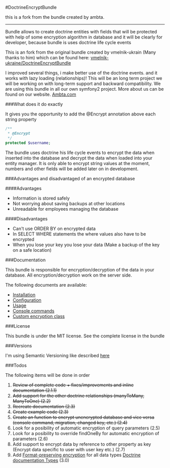 #DoctrineEncryptBundle

this is a fork from the bundle created by ambta.

---

Bundle allows to create doctrine entities with fields that will be protected with 
help of some encryption algorithm in database and it will be clearly for developer, because bundle is uses doctrine life cycle events

This is an fork from the original bundle created by vmelnik-ukrain (Many thanks to him) which can be found here:
[vmelnik-ukraine/DoctrineEncryptBundle](https://github.com/vmelnik-ukraine/DoctrineEncryptBundle)

I improved several things, i make better use of the doctrine events. and it works with lazy loading (relationships)!
This will be an long term project we will be working on with long-term support and backward compatibility. We are using this bundle in all our own symfony2 project.
More about us can be found on our website. [Ambta.com](https://ambta.com)

###What does it do exactly

It gives you the opportunity to add the @Encrypt annotation above each string property

```php
/**
 * @Encrypt
 */
protected $username;
```

The bundle uses doctrine his life cycle events to encrypt the data when inserted into the database and decrypt the data when loaded into your entity manager.
It is only able to encrypt string values at the moment, numbers and other fields will be added later on in development.

###Advantages and disadvantaged of an encrypted database

####Advantages
- Information is stored safely
- Not worrying about saving backups at other locations
- Unreadable for employees managing the database

####Disadvantages
- Can't use ORDER BY on encrypted data
- In SELECT WHERE statements the where values also have to be encrypted
- When you lose your key you lose your data (Make a backup of the key on a safe location)

###Documentation

This bundle is responsible for encryption/decryption of the data in your database.
All encryption/decryption work on the server side.

The following documents are available:

* [Installation](https://github.com/ambta/DoctrineEncryptBundle/blob/master/Resources/doc/installation.md)
* [Configuration](https://github.com/ambta/DoctrineEncryptBundle/blob/master/Resources/doc/configuration.md)
* [Usage](https://github.com/ambta/DoctrineEncryptBundle/blob/master/Resources/doc/usage.md)
* [Console commands](https://github.com/ambta/DoctrineEncryptBundle/blob/master/Resources/doc/commands.md)
* [Custom encryption class](https://github.com/ambta/DoctrineEncryptBundle/blob/master/Resources/doc/custom_encryptor.md)

###License

This bundle is under the MIT license. See the complete license in the bundle

###Versions

I'm using Semantic Versioning like described [here](http://semver.org)

###Todos

The following items will be done in order

1. ~~Review of complete code + fixes/improvements and inline documentation (2.1.1)~~
2. ~~Add support for the other doctrine relationships (manyToMany, ManyToOne) (2.2)~~
4. ~~Recreate documentation (2.3)~~
5. ~~Create example code (2.3)~~
6. ~~Create an function to encrypt unencrypted database and vice versa (console command, migration, changed key, etc.) (2.4)~~
7. Look for a posibility of automatic encryption of query parameters (2.5)
8. Look for a posibility to override findOneBy for automatic encryption of parameters (2.6)
9. Add support to encrypt data by reference to other property as key (Encrypt data specific to user with user key etc.) (2.7)
10. Add [Format-preserving encryption](http://en.wikipedia.org/wiki/Format-preserving_encryption) for all data types [Doctrine documentation Types](http://doctrine-dbal.readthedocs.org/en/latest/reference/types.html) (3.0)
